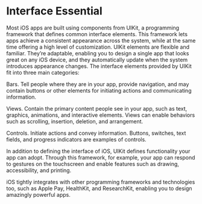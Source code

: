 # Interface Essential
Most iOS apps are built using components from UIKit, a programming framework that defines common interface elements. This framework lets apps achieve a consistent appearance across the system, while at the same time offering a high level of customization. UIKit elements are flexible and familiar. They’re adaptable, enabling you to design a single app that looks great on any iOS device, and they automatically update when the system introduces appearance changes. The interface elements provided by UIKit fit into three main categories:

Bars. Tell people where they are in your app, provide navigation, and may contain buttons or other elements for initiating actions and communicating information.

Views. Contain the primary content people see in your app, such as text, graphics, animations, and interactive elements. Views can enable behaviors such as scrolling, insertion, deletion, and arrangement.

Controls. Initiate actions and convey information. Buttons, switches, text fields, and progress indicators are examples of controls.

In addition to defining the interface of iOS, UIKit defines functionality your app can adopt. Through this framework, for example, your app can respond to gestures on the touchscreen and enable features such as drawing, accessibility, and printing.

iOS tightly integrates with other programming frameworks and technologies too, such as Apple Pay, HealthKit, and ResearchKit, enabling you to design amazingly powerful apps.

